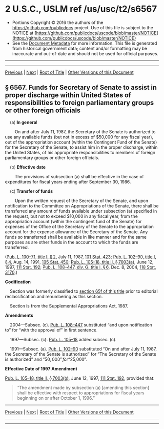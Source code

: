 ---
---

# 2 U.S.C., USLM ref /us/usc/t2/s6567

* Portions Copyright © 2016 the authors of the https://github.com/publicdocs project.
  Use of this file is subject to the NOTICE at [https://github.com/publicdocs/uscode/blob/master/NOTICE](https://github.com/publicdocs/uscode/blob/master/NOTICE)
* See the [Document Metadata](././../../../../../..//README.md) for more information.
  This file is generated from historical government data; content and/or formatting may be inaccurate and out-of-date and should not be used for official purposes.

----------
----------

[Previous](./../../../../../..//us/usc/t2/ch65/schII/ptB/m__us_usc_t2_s6566.md) | [Next](./../../../../../..//us/usc/t2/ch65/schII/ptB/m__us_usc_t2_s6568.md) | [Root of Title](./../../../../../../) | [Other Versions of this Document](https://publicdocs.github.io/go/links?ns=uslm&ref=%2Fus%2Fusc%2Ft2%2Fs6567)

## § 6567. Funds for Secretary of Senate to assist in proper discharge within United States of responsibilities to foreign parliamentary groups or other foreign officials

    (a) __In general__ 

        On and after July 11, 1987, the Secretary of the Senate is authorized to use any available funds (but not in excess of $50,000 for any fiscal year), out of the appropriation account (within the Contingent Fund of the Senate) for the Secretary of the Senate, to assist him in the proper discharge, within the United States, of his appropriate responsibilities to members of foreign parliamentary groups or other foreign officials.

    (b) __Effective date__ 

        The provisions of subsection (a) shall be effective in the case of expenditures for fiscal years ending after September 30, 1986.

    (c) __Transfer of funds__ 

        Upon the written request of the Secretary of the Senate, and upon notification to the Committee on Appropriations of the Senate, there shall be transferred any amount of funds available under subsection (a) specified in the request, but not to exceed $10,000 in any fiscal year, from the appropriation account (within the contingent fund of the Senate) for expenses of the Office of the Secretary of the Senate to the appropriation account for the expense allowance of the Secretary of the Senate. Any funds so transferred shall be available in like manner and for the same purposes as are other funds in the account to which the funds are transferred.

([Pub. L. 100–71, title I, § 2][/us/pl/100/71/s2], July 11, 1987, [101 Stat. 423][/us/stat/101/423]; [Pub. L. 102–90, title I, § 4][/us/pl/102/90/s4], Aug. 14, 1991, [105 Stat. 450][/us/stat/105/450]; [Pub. L. 105–18, title II, § 7003(a)][/us/pl/105/18/s7003/a], June 12, 1997, [111 Stat. 192][/us/stat/111/192]; [Pub. L. 108–447, div. G, title I, § 6][/us/pl/108/447/s6], Dec. 8, 2004, [118 Stat. 3170][/us/stat/118/3170].)

 __Codification__ 

    Section was formerly classified to [section 65f of this title][/us/usc/t2/s65f] prior to editorial reclassification and renumbering as this section.

    Section is from the Supplemental Appropriations Act, 1987.

 __Amendments__ 

    2004—Subsec. (c). [Pub. L. 108–447][/us/pl/108/447] substituted “and upon notification to” for “with the approval of” in first sentence.

    1997—Subsec. (c). [Pub. L. 105–18][/us/pl/105/18] added subsec. (c).

    1991—Subsec. (a). [Pub. L. 102–90][/us/pl/102/90] substituted “On and after July 11, 1987, the Secretary of the Senate is authorized” for “The Secretary of the Senate is authorized” and “$50,000” for “$25,000”.

 __Effective Date of 1997 Amendment__ 

[Pub. L. 105–18, title II, § 7003(b)][/us/pl/105/18/s7003/b], June 12, 1997, [111 Stat. 192][/us/stat/111/192], provided that: 

> “The amendment made by subsection (a) \[amending this section\] shall be effective with respect to appropriations for fiscal years beginning on or after October 1, 1996.”

----------

[Previous](./../../../../../..//us/usc/t2/ch65/schII/ptB/m__us_usc_t2_s6566.md) | [Next](./../../../../../..//us/usc/t2/ch65/schII/ptB/m__us_usc_t2_s6568.md) | [Root of Title](./../../../../../../) | [Other Versions of this Document](https://publicdocs.github.io/go/links?ns=uslm&ref=%2Fus%2Fusc%2Ft2%2Fs6567)

----------
----------

[/us/pl/100/71/s2]: https://publicdocs.github.io/go/links?ns=uslm&ref=%2Fus%2Fpl%2F100%2F71%2Fs2
[/us/stat/101/423]: https://publicdocs.github.io/go/links?ns=uslm&ref=%2Fus%2Fstat%2F101%2F423
[/us/pl/102/90/s4]: https://publicdocs.github.io/go/links?ns=uslm&ref=%2Fus%2Fpl%2F102%2F90%2Fs4
[/us/stat/105/450]: https://publicdocs.github.io/go/links?ns=uslm&ref=%2Fus%2Fstat%2F105%2F450
[/us/pl/105/18/s7003/a]: https://publicdocs.github.io/go/links?ns=uslm&ref=%2Fus%2Fpl%2F105%2F18%2Fs7003%2Fa
[/us/stat/111/192]: https://publicdocs.github.io/go/links?ns=uslm&ref=%2Fus%2Fstat%2F111%2F192
[/us/pl/108/447/s6]: https://publicdocs.github.io/go/links?ns=uslm&ref=%2Fus%2Fpl%2F108%2F447%2Fs6
[/us/stat/118/3170]: https://publicdocs.github.io/go/links?ns=uslm&ref=%2Fus%2Fstat%2F118%2F3170
[/us/usc/t2/s65f]: https://publicdocs.github.io/go/links?ns=uslm&ref=%2Fus%2Fusc%2Ft2%2Fs65f
[/us/pl/108/447]: https://publicdocs.github.io/go/links?ns=uslm&ref=%2Fus%2Fpl%2F108%2F447
[/us/pl/105/18]: https://publicdocs.github.io/go/links?ns=uslm&ref=%2Fus%2Fpl%2F105%2F18
[/us/pl/102/90]: https://publicdocs.github.io/go/links?ns=uslm&ref=%2Fus%2Fpl%2F102%2F90
[/us/pl/105/18/s7003/b]: https://publicdocs.github.io/go/links?ns=uslm&ref=%2Fus%2Fpl%2F105%2F18%2Fs7003%2Fb
[/us/stat/111/192]: https://publicdocs.github.io/go/links?ns=uslm&ref=%2Fus%2Fstat%2F111%2F192


